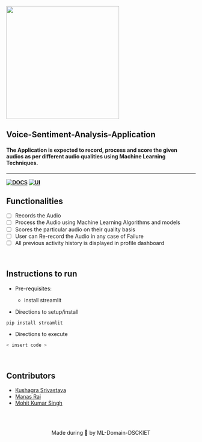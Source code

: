 <p align="left">
	<img width="300" src="https://drive.google.com/uc?export=view&id=1Q-jMna73t3OcGULw_TAi2M786kinOZNZ" />
	<h2 align="left"> Voice-Sentiment-Analysis-Application  </h2>
	<h4 align="left">  The Application is expected to record, process and score the given audios as per different audio qualities using Machine Learning Techniques.
 <h4>
</p>

---
[![DOCS](https://img.shields.io/badge/Documentation-see%20docs-green?style=for-the-badge&logo=appveyor)](INSERT_LINK_FOR_DOCS_HERE) 
  [![UI ](https://img.shields.io/badge/User%20Interface-Link%20to%20UI-orange?style=for-the-badge&logo=appveyor)](INSERT_UI_LINK_HERE)


## Functionalities
- [ ]   Records the Audio  
- [ ]   Process the Audio using Machine Learning Algorithms and models 
- [ ]   Scores the particular audio on their quality basis 
- [ ]   User can Re-record the Audio in any case of Failure  
- [ ]   All previous activity history is displayed in profile dashboard  

<br>


## Instructions to run

* Pre-requisites:
	-   install streamlit 
	  

* Directions to setup/install
```bash
pip install streamlit
```

* Directions to execute

```bash
< insert code >
```

<br>

## Contributors

* [ Kushagra Srivastava ](https://github.com/kushagrathisside)
* [ Manas Rai ](https://github.com/manasrai1406)
* [ Mohit Kumar Singh ](https://github.com/metechmohit)




<br>
<br>

<p align="center">
	Made during 🌙 by ML-Domain-DSCKIET
</p>
